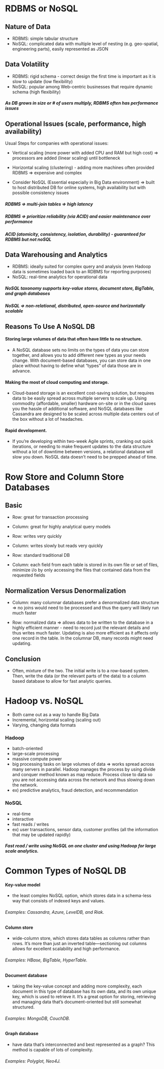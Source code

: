 # RDBMS or NoSQL

## Nature of Data
- RDBMS: simple tabular structure
- NoSQL: complicated data with multiple level of nesting (e.g. geo-spatial, engineering parts), easily represented as JSON

## Data Volatility
- RDBMS: rigid schema - correct design the first time is important as it is slow to update (low flexibility)
- NoSQL: popular among Web-centric businesses that require dynamic schema (high flexibility)

##### As DB grows in size or # of users multiply, RDBMS often has performance issues

## Operational Issues (scale, performance, high availability)
Usual Steps for companies with operational issues:
- Vertical scaling (more power with added CPU and RAM but high cost) => processors are added (linear scaling) until bottleneck
- Horizontal scaling (clustering) - adding more machines often provided RDBMS => expensive and complex

- Consider NoSQL (Essential especially in Big Data environment) => built to host distributed DB for online systems, high availability but with possible consistency issues

##### RDBMS => multi-join tables => high latency
##### RDBMS => prioritize reliability (via ACID) and easier maintenance over performance
##### ACID (atomicity, consistency, isolation, durability) - guaranteed for RDBMS but not noSQL

## Data Warehousing and Analytics
- RDBMS: ideally suited for complex query and analysis (even Hadoop data is sometimes loaded back to an RDBMS for reporting purposes)
- NoSQL: real-time analytics for operational data

##### NoSQL taxonomy supports key-value stores, document store, BigTable, and graph databases
##### NoSQL => non-relational, distributed, open-source and horizontally scalable

## Reasons To Use A NoSQL DB

#### Storing large volumes of data that often have little to no structure.
- A NoSQL database sets no limits on the types of data you can store together, and allows you to add different new types as your needs change. With document-based databases, you can store data in one place without having to define what “types” of data those are in advance.

#### Making the most of cloud computing and storage.
- Cloud-based storage is an excellent cost-saving solution, but requires data to be easily spread across multiple servers to scale up. Using commodity (affordable, smaller) hardware on-site or in the cloud saves you the hassle of additional software, and NoSQL databases like Cassandra are designed to be scaled across multiple data centers out of the box without a lot of headaches.

#### Rapid development.
- If you’re developing within two-week Agile sprints, cranking out quick iterations, or needing to make frequent updates to the data structure without a lot of downtime between versions, a relational database will slow you down. NoSQL data doesn’t need to be prepped ahead of time.

# Row Store and Column Store Databases

## Basic
- Row: great for transaction processing
- Column: great for highly analytical query models

- Row: writes very quickly
- Column: writes slowly but reads very quickly

- Row: standard traditional DB
- Column: each field from each table is stored in its own file or set of files, minimize i/o by only accessing the files that contained data from the requested fields

## Normalization Versus Denormalization

- Column: many columnar databases prefer a denormalized data structure => no joins would need to be processed and thus the query will likely run much faster

- Row: normalized data => allows data to be written to the database in a highly efficient manner - need to record just the relevant details and thus writes much faster. Updating is also more efficient as it affects only one record in the table. In the columnar DB, many records might need updating.

## Conclusion

- Often, mixture of the two. The initial write is to a row-based system. Then, write the data (or the relevant parts of the data) to a column based database to allow for fast analytic queries.


# Hadoop vs. NoSQL

- Both came out as a way to handle Big Data
- Incremental, horizontal scaling (scaling out)
- Varying, changing data formats

### Hadoop
- batch-oriented
- large-scale processing
- massive compute power
- big processing tasks on large volumes of data => works spread across many servers in parallel. Hadoop manages the process by using divide and conquer method known as map reduce. Process close to data so you are not accessing data across the network and thus slowing down the network.
- ex) predictive analytics, fraud detection, and recommendation

### NoSQL
- real-time
- interactive
- fast reads / writes
- ex) user transactions, sensor data, customer profiles (all the information that may be updated rapidly)

##### Fast read / write using NoSQL on one cluster and using Hadoop for large scale analytics.

# Common Types of NoSQL DB
#### Key-value model
- the least complex NoSQL option, which stores data in a schema-less way that consists of indexed keys and values.
###### Examples: Cassandra, Azure, LevelDB, and Riak.

#### Column store
- wide-column store, which stores data tables as columns rather than rows. It’s more than just an inverted table—sectioning out columns allows for excellent scalability and high performance.
###### Examples: HBase, BigTable, HyperTable.

#### Document database
- taking the key-value concept and adding more complexity, each document in this type of database has its own data, and its own unique key, which is used to retrieve it. It’s a great option for storing, retrieving and managing data that’s document-oriented but still somewhat structured.
###### Examples: MongoDB, CouchDB.

#### Graph database
- have data that’s interconnected and best represented as a graph? This method is capable of lots of complexity.
###### Examples: Polyglot, Neo4J.
